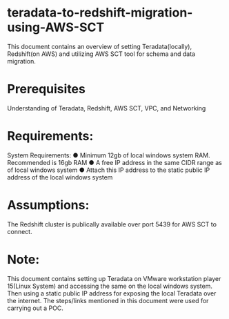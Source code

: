 # teradata-to-redshift-migration-using-AWS-SCT
This document contains an overview of setting Teradata(locally), Redshift(on AWS) and utilizing AWS SCT tool for schema and data migration.

# Prerequisites
Understanding of Teradata, Redshift, AWS SCT, VPC, and Networking

# Requirements:
System Requirements:
● Minimum 12gb of local windows system RAM. Recommended is 16gb RAM
● A free IP address in the same CIDR range as of local windows system
● Attach this IP address to the static public IP address of the local windows system

# Assumptions:
The Redshift cluster is publically available over port 5439 for AWS SCT to connect.

# Note:
This document contains setting up Teradata on VMware workstation player 15(Linux System) and accessing the same on the local windows system. Then using a static public IP address for exposing the local Teradata over the internet. The steps/links mentioned in this document were used for carrying out a POC. 

